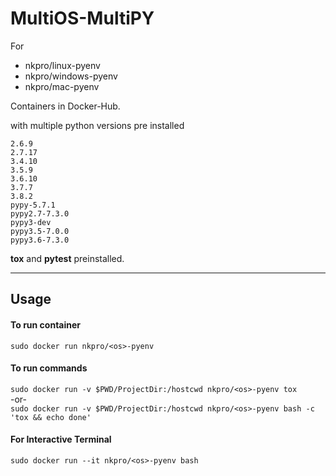 # MultiOS-MultiPY
For
* nkpro/linux-pyenv
* nkpro/windows-pyenv
* nkpro/mac-pyenv  

Containers in Docker-Hub.  

with multiple python versions pre installed  
```MultiPy
2.6.9
2.7.17
3.4.10
3.5.9
3.6.10
3.7.7
3.8.2
pypy-5.7.1
pypy2.7-7.3.0
pypy3-dev
pypy3.5-7.0.0
pypy3.6-7.3.0
```
**tox** and **pytest** preinstalled.

------------------------------------------------------------------------------------------------------

## Usage  

#### To run container  
`sudo docker run nkpro/<os>-pyenv`  

#### To run commands  
`sudo docker run -v $PWD/ProjectDir:/hostcwd nkpro/<os>-pyenv tox`  
-or-  
`sudo docker run -v $PWD/ProjectDir:/hostcwd nkpro/<os>-pyenv bash -c 'tox && echo done'`  

#### For Interactive Terminal  
`sudo docker run --it nkpro/<os>-pyenv bash`  
